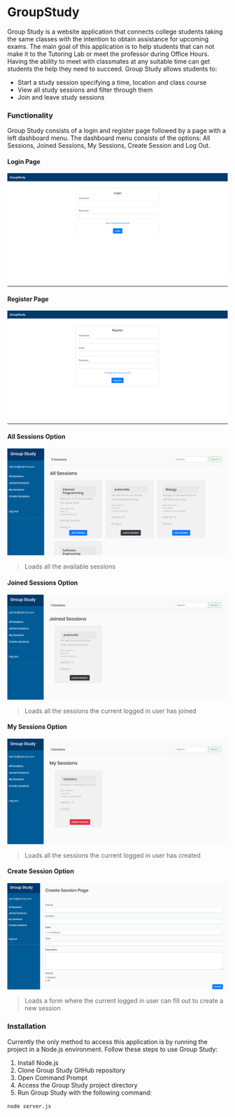 # GroupStudy 

Group Study is a website application that connects college students taking the same classes with the intention to obtain assistance for upcoming exams. The main goal of this application is to help students that can not make it to the Tutoring Lab or meet the professor during Office Hours. Having the ability to meet with classmates at any suitable time can get students the help they need to succeed. Group Study allows students to: 

* Start a study session specifying a time, location and class course 
* View all study sessions and filter through them 
* Join and leave study sessions

### Functionality 
Group Study consists of a login and register page followed by a page with a left dashboard menu. The dashboard menu consists of the options: All Sessions, Joined Sessions, My Sessions, Create Session and Log Out. 

#### Login Page
![Alt text](/Images/Login.png?raw=true)

---
#### Register Page
![Alt text](/Images/Register.png?raw=true)

---
#### All Sessions Option
![Alt text](/Images/AllSessions.png?raw=true)
> Loads all the available sessions

#### Joined Sessions Option
![Alt text](/Images/JoinedSessions.png?raw=true)
> Loads all the sessions the current logged in user has joined

#### My Sessions Option
![Alt text](/Images/MySessions.png?raw=true)
> Loads all the sessions the current logged in user has created 

#### Create Session Option
![Alt text](/Images/CreateSessions.png?raw=true)
> Loads a form where the current logged in user can fill out to create a new session 

### Installation 
Currently the only method to access this application is by running the project in a Node.js environment. Follow these steps to use Group Study: 

1. Install Node.js 
2. Clone Group Study GitHub repository 
3. Open Command Prompt 
4. Access the Group Study project directory 
5. Run Group Study with the following command:
```
node server.js
```



